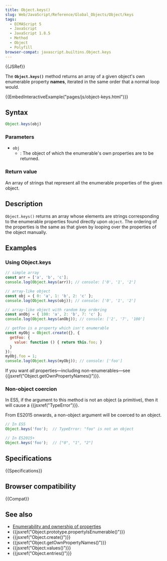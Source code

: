 ```yaml
---
title: Object.keys()
slug: Web/JavaScript/Reference/Global_Objects/Object/keys
tags:
  - ECMAScript 5
  - JavaScript
  - JavaScript 1.8.5
  - Method
  - Object
  - Polyfill
browser-compat: javascript.builtins.Object.keys
---
```

{{JSRef}}

The **`Object.keys()`** method returns
an array of a given object's own enumerable property **names**, iterated
in the same order that a normal loop would.

{{EmbedInteractiveExample("pages/js/object-keys.html")}}

## Syntax

```js
Object.keys(obj)
```

### Parameters

- `obj`
  - : The object of which the enumerable's own properties are to be returned.

### Return value

An array of strings that represent all the enumerable properties of the given object.

## Description

`Object.keys()` returns an array whose elements are strings corresponding to
the enumerable properties found directly upon `object`. The ordering of the
properties is the same as that given by looping over the properties of the object
manually.

## Examples

### Using Object.keys

```js
// simple array
const arr = ['a', 'b', 'c'];
console.log(Object.keys(arr)); // console: ['0', '1', '2']

// array-like object
const obj = { 0: 'a', 1: 'b', 2: 'c' };
console.log(Object.keys(obj)); // console: ['0', '1', '2']

// array-like object with random key ordering
const anObj = { 100: 'a', 2: 'b', 7: 'c' };
console.log(Object.keys(anObj)); // console: ['2', '7', '100']

// getFoo is a property which isn't enumerable
const myObj = Object.create({}, {
  getFoo: {
    value: function () { return this.foo; }
  }
});
myObj.foo = 1;
console.log(Object.keys(myObj)); // console: ['foo']
```

If you want _all_ properties—including non-enumerables—see
{{jsxref("Object.getOwnPropertyNames()")}}.

### Non-object coercion

In ES5, if the argument to this method is not an object (a primitive), then it will
cause a {{jsxref("TypeError")}}.

From ES2015 onwards, a non-object argument will be coerced to an object.

```js
// In ES5
Object.keys('foo');  // TypeError: "foo" is not an object

// In ES2015+
Object.keys('foo');  // ["0", "1", "2"]
```

## Specifications

{{Specifications}}

## Browser compatibility

{{Compat}}

## See also

- [Enumerability
  and ownership of properties](/en-US/docs/Web/JavaScript/Enumerability_and_ownership_of_properties)
- {{jsxref("Object.prototype.propertyIsEnumerable()")}}
- {{jsxref("Object.create()")}}
- {{jsxref("Object.getOwnPropertyNames()")}}
- {{jsxref("Object.values()")}}
- {{jsxref("Object.entries()")}}
